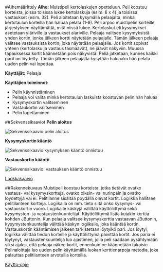 #Aihemäärittely
**Aihe:**
Muistipeli kertolaskujen opetteluun. Peli koostuu korteista, joissa toisissa lukee kertolaskuja (esim. 8 x 4) ja toisissa vastaukset (esim. 32). Peli aloitetaan kysymällä pelaajalta, minkä kertotaulun korteilla hän haluaa pelata (1-9). Peli arpoo muistipelin korteille järjestyksen näyttämättä, mitä niissä lukee. Kertolaskut eli kysymykset asetetaan yläriville ja vastaukset alariville. Pelaaja valitsee kysymyksistä yhden kortin, jonka jälkeen kortti näytetään pelaajalle. Tämän jälkeen pelaaja valitsee vastauksista kortin, joka näytetään pelaajalle. Jos kortit sopivat yhteen (kertolasku ja vastaus täsmäävät), ne jäävät näkyviin. Muussa tapauksessa kortit käännetään pois näkyvistä. Peliä jatketaan, kunnes kaikki parit on löydetty. Tämän jälkeen pelaajalta kysytään haluaako hän pelata uuden pelin vai lopettaa.

**Käyttäjät:**
Pelaaja

**Käyttäjien toiminnot:**

- Pelin käynnistäminen
- Pelaaja voi valita minkä kertotaulun laskuista koostuvan pelin hän haluaa
- Kysymyskortin valitseminen
- Vastaukortin valitseminen
- Pelin lopettaminen

##Sekvenssikaaviot
**Pelin aloitus**

![Sekvenssikaavio pelin aloitus](https://github.com/linili/kertolaskupeli/blob/master/Dokumentaatio/sekvenssikaavio_aloitus.png "Sekvenssikaavio: Pelin aloitus")

**Kysymyskortin kääntö**

![Sekvenssikaavio kysymyksen kääntö onnistuu](https://github.com/linili/kertolaskupeli/blob/master/Dokumentaatio/kysymyksenkaanto_uusi.png "Sekvenssikaavio:_kysymyksen_kääntö_onnistuu")

**Vastauskortin kääntö**

![Sekvenssikaavio: vastauksen kääntö onnistuu](https://github.com/linili/kertolaskupeli/blob/master/Dokumentaatio/vastauskortinkaanto_uusi.png "vastauksen kääntö onnistuu")

[Luokkakaavio](https://github.com/linili/kertolaskupeli/blob/master/Dokumentaatio/muistipeli_luokkakaavio.png "Luokkakaavio")

##Rakennekuvaus
Muistipeli koostuu korteista, jotka tietävät ovatko vastaus- vai kysymyskortteja, ovatko oikein- vai nurinpäin ja ovatko löydettyjä vai ei. Pelitilanne sisältää pöydällä olevat kortit. Logiikka hallitsee pelitilanteen kortteja. Logiikalla on mm. tieto siitä onko kysymys- vai vastauskortin vuoro. Logiikalle käskyjä välittää käyttöliittymä sekä kysymysten- ja vastaustenkuuntelijat. Käyttöliittymä lisää kutakin korttia kohden JButtonin. Kun pelaaja valitsee kysymyskorttia vastaavan JButtonin, kysymystenkuuntelija välittää käskyn logiikalle, joka kääntää kortin. Vastauskortin kääntämisen jälkeen tarkistetaan löytyikö pari. Jos löytyi, logiikka välittää tiedon korteille ja käyttöliittymä päivittää kortit. Jos paria ei löytynyt, vastaustenkuuntelija luo ajastimen, jolla peli saadaan pysähtymään siksi ajaksi, että pelaaja näkee kortit, ennenkuin ne käännetään takaisin. Pelinaloittaja luo uuden pelin käyttämällä luokan korttienarpoja metodia, joka palauttaa pelitilanteen arvotuilla korteilla.

[Käyttö-ohje](https://github.com/linili/kertolaskupeli/blob/master/Dokumentaatio/K%C3%A4ytt%C3%B6-ohje.md)

